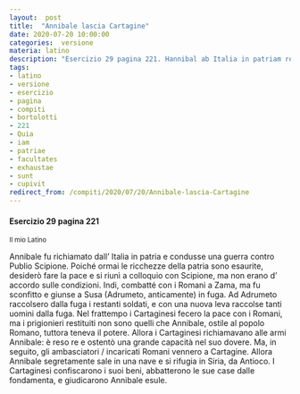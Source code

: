 ```yaml
---
layout:  post
title:  "Annibale lascia Cartagine"
date: 2020-07-20 10:00:00
categories:  versione
materia: latino
description: "Esercizio 29 pagina 221. Hannibal ab Italia in patriam revocatus est et bellum gessit adversus P. Scipionem."
tags:
- latino
- versione
- esercizio
- pagina
- compiti
- bortolotti
- 221
- Quia
- iam
- patriae
- facultates
- exhaustae
- sunt
- cupivit
redirect_from: /compiti/2020/07/20/Annibale-lascia-Cartagine
---
```

#### Esercizio 29 pagina 221
<sub> Il mio Latino </sub>

Annibale fu richiamato dall’ Italia in patria e condusse una guerra contro Publio Scipione. Poiché ormai le ricchezze della patria sono esaurite, desiderò fare la pace e si riunì a colloquio con Scipione, ma non erano d’ accordo sulle condizioni. Indi, combatté con i Romani a Zama, ma fu sconfitto e giunse a Susa (Adrumeto, anticamente) in fuga. Ad Adrumeto raccolsero dalla fuga i restanti soldati, e con una nuova leva raccolse tanti uomini dalla fuga. Nel frattempo i Cartaginesi fecero la pace con i Romani, ma i prigionieri restituiti non sono quelli che Annibale, ostile al popolo Romano, tuttora teneva il potere. Allora i Cartaginesi richiamavano alle armi Annibale: è reso re e ostentò una grande capacità nel suo dovere. Ma, in seguito, gli ambasciatori / incaricati Romani vennero a Cartagine. Allora Annibale segretamente sale in una nave e si rifugia in Siria, da Antioco. I Cartaginesi confiscarono i suoi beni, abbatterono le sue case dalle fondamenta, e giudicarono Annibale esule. 
